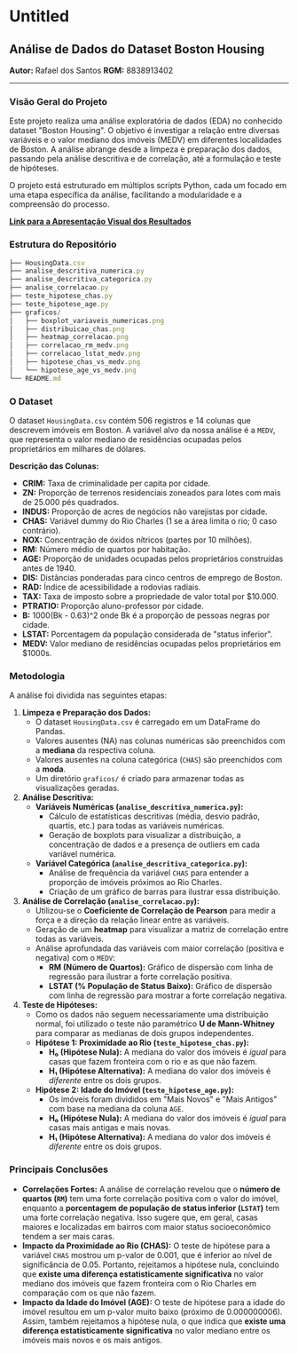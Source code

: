 # Untitled

## Análise de Dados do Dataset Boston Housing

**Autor:** Rafael dos Santos
**RGM:** 8838913402

---

### Visão Geral do Projeto

Este projeto realiza uma análise exploratória de dados (EDA) no conhecido dataset "Boston Housing". O objetivo é investigar a relação entre diversas variáveis e o valor mediano dos imóveis (MEDV) em diferentes localidades de Boston. A análise abrange desde a limpeza e preparação dos dados, passando pela análise descritiva e de correlação, até a formulação e teste de hipóteses.

O projeto está estruturado em múltiplos scripts Python, cada um focado em uma etapa específica da análise, facilitando a modularidade e a compreensão do processo.

[**Link para a Apresentação Visual dos Resultados**](https://www.canva.com/design/DAG09cRccRI/nIthr7YnXOQGGp8L33hRuw/edit?utm_content=DAG09cRccRI&utm_campaign=designshare&utm_medium=link2&utm_source=sharebutton)

### Estrutura do Repositório

```jsx
├── HousingData.csv
├── analise_descritiva_numerica.py
├── analise_descritiva_categorica.py
├── analise_correlacao.py
├── teste_hipotese_chas.py
├── teste_hipotese_age.py
├── graficos/
│   ├── boxplot_variaveis_numericas.png
│   ├── distribuicao_chas.png
│   ├── heatmap_correlacao.png
│   ├── correlacao_rm_medv.png
│   ├── correlacao_lstat_medv.png
│   ├── hipotese_chas_vs_medv.png
│   └── hipotese_age_vs_medv.png
└── README.md
```

### O Dataset

O dataset `HousingData.csv` contém 506 registros e 14 colunas que descrevem imóveis em Boston. A variável alvo da nossa análise é a `MEDV`, que representa o valor mediano de residências ocupadas pelos proprietários em milhares de dólares.

**Descrição das Colunas:**

- **CRIM:** Taxa de criminalidade per capita por cidade.
- **ZN:** Proporção de terrenos residenciais zoneados para lotes com mais de 25.000 pés quadrados.
- **INDUS:** Proporção de acres de negócios não varejistas por cidade.
- **CHAS:** Variável dummy do Rio Charles (1 se a área limita o rio; 0 caso contrário).
- **NOX:** Concentração de óxidos nítricos (partes por 10 milhões).
- **RM:** Número médio de quartos por habitação.
- **AGE:** Proporção de unidades ocupadas pelos proprietários construídas antes de 1940.
- **DIS:** Distâncias ponderadas para cinco centros de emprego de Boston.
- **RAD:** Índice de acessibilidade a rodovias radiais.
- **TAX:** Taxa de imposto sobre a propriedade de valor total por $10.000.
- **PTRATIO:** Proporção aluno-professor por cidade.
- **B:** 1000(Bk - 0.63)^2 onde Bk é a proporção de pessoas negras por cidade.
- **LSTAT:** Porcentagem da população considerada de "status inferior".
- **MEDV:** Valor mediano de residências ocupadas pelos proprietários em $1000s.

### Metodologia

A análise foi dividida nas seguintes etapas:

1. **Limpeza e Preparação dos Dados:**
    - O dataset `HousingData.csv` é carregado em um DataFrame do Pandas.
    - Valores ausentes (NA) nas colunas numéricas são preenchidos com a **mediana** da respectiva coluna.
    - Valores ausentes na coluna categórica (`CHAS`) são preenchidos com a **moda**.
    - Um diretório `graficos/` é criado para armazenar todas as visualizações geradas.
2. **Análise Descritiva:**
    - **Variáveis Numéricas (`analise_descritiva_numerica.py`):**
        - Cálculo de estatísticas descritivas (média, desvio padrão, quartis, etc.) para todas as variáveis numéricas.
        - Geração de boxplots para visualizar a distribuição, a concentração de dados e a presença de outliers em cada variável numérica.
    - **Variável Categórica (`analise_descritiva_categorica.py`):**
        - Análise de frequência da variável `CHAS` para entender a proporção de imóveis próximos ao Rio Charles.
        - Criação de um gráfico de barras para ilustrar essa distribuição.
3. **Análise de Correlação (`analise_correlacao.py`):**
    - Utilizou-se o **Coeficiente de Correlação de Pearson** para medir a força e a direção da relação linear entre as variáveis.
    - Geração de um **heatmap** para visualizar a matriz de correlação entre todas as variáveis.
    - Análise aprofundada das variáveis com maior correlação (positiva e negativa) com o `MEDV`:
        - **RM (Número de Quartos):** Gráfico de dispersão com linha de regressão para ilustrar a forte correlação positiva.
        - **LSTAT (% População de Status Baixo):** Gráfico de dispersão com linha de regressão para mostrar a forte correlação negativa.
4. **Teste de Hipóteses:**
    - Como os dados não seguem necessariamente uma distribuição normal, foi utilizado o teste não paramétrico **U de Mann-Whitney** para comparar as medianas de dois grupos independentes.
    - **Hipótese 1: Proximidade ao Rio (`teste_hipotese_chas.py`):**
        - **H₀ (Hipótese Nula):** A mediana do valor dos imóveis é *igual* para casas que fazem fronteira com o rio e as que não fazem.
        - **H₁ (Hipótese Alternativa):** A mediana do valor dos imóveis é *diferente* entre os dois grupos.
    - **Hipótese 2: Idade do Imóvel (`teste_hipotese_age.py`):**
        - Os imóveis foram divididos em "Mais Novos" e "Mais Antigos" com base na mediana da coluna `AGE`.
        - **H₀ (Hipótese Nula):** A mediana do valor dos imóveis é *igual* para casas mais antigas e mais novas.
        - **H₁ (Hipótese Alternativa):** A mediana do valor dos imóveis é *diferente* entre os dois grupos.

### Principais Conclusões

- **Correlações Fortes:** A análise de correlação revelou que o **número de quartos (`RM`)** tem uma forte correlação positiva com o valor do imóvel, enquanto a **porcentagem de população de status inferior (`LSTAT`)** tem uma forte correlação negativa. Isso sugere que, em geral, casas maiores e localizadas em bairros com maior status socioeconômico tendem a ser mais caras.
- **Impacto da Proximidade ao Rio (CHAS):** O teste de hipótese para a variável `CHAS` mostrou um p-valor de 0.001, que é inferior ao nível de significância de 0.05. Portanto, rejeitamos a hipótese nula, concluindo que **existe uma diferença estatisticamente significativa** no valor mediano dos imóveis que fazem fronteira com o Rio Charles em comparação com os que não fazem.
- **Impacto da Idade do Imóvel (AGE):** O teste de hipótese para a idade do imóvel resultou em um p-valor muito baixo (próximo de 0.000000006). Assim, também rejeitamos a hipótese nula, o que indica que **existe uma diferença estatisticamente significativa** no valor mediano entre os imóveis mais novos e os mais antigos.
